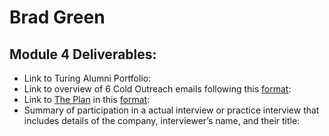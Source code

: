 # Brad Green

## Module 4 Deliverables:

* Link to Turing Alumni Portfolio:
* Link to overview of 6 Cold Outreach emails following this [format](https://github.com/turingschool/professional_skills/blob/master/module_four/outreach_deliverable_guidelines.md):
* Link to [The Plan](https://github.com/turingschool/backend-curriculum-site/blob/gh-pages/module4/projects/the-plan/index.md) in this [format](https://github.com/turingschool/backend-curriculum-site/blob/gh-pages/module4/projects/the-plan/template.markdown):
* Summary of participation in a actual interview or practice interview that includes details of the company, interviewer’s name, and their title:
